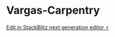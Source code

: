 # Vargas-Carpentry

[Edit in StackBlitz next generation editor ⚡️](https://stackblitz.com/~/github.com/benduard/Vargas-Carpentry)
